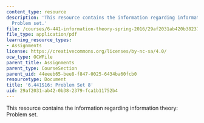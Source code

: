 ```yaml
---
content_type: resource
description: 'This resource contains the information regarding information theory:
  Problem set.'
file: /courses/6-441-information-theory-spring-2016/29af2031ab420b382379fca1b11752b4_MIT6_441S16_problem_set8.pdf
file_type: application/pdf
learning_resource_types:
- Assignments
license: https://creativecommons.org/licenses/by-nc-sa/4.0/
ocw_type: OCWFile
parent_title: Assignments
parent_type: CourseSection
parent_uid: 44eeeb65-bee8-f847-0025-6434ba60fcb0
resourcetype: Document
title: '6.441S16: Problem Set 8'
uid: 29af2031-ab42-0b38-2379-fca1b11752b4
---
```

This resource contains the information regarding information theory: Problem set.